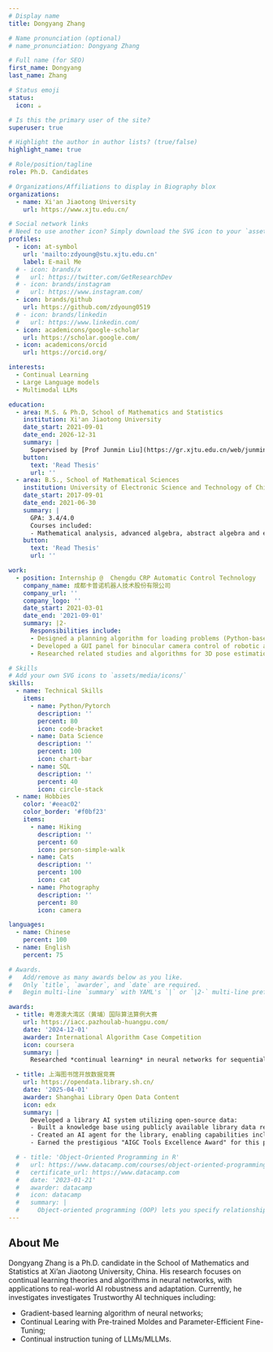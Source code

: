 ```yaml
---
# Display name
title: Dongyang Zhang

# Name pronunciation (optional)
# name_pronunciation: Dongyang Zhang

# Full name (for SEO)
first_name: Dongyang
last_name: Zhang

# Status emoji
status:
  icon: ☕️

# Is this the primary user of the site?
superuser: true

# Highlight the author in author lists? (true/false)
highlight_name: true

# Role/position/tagline
role: Ph.D. Candidates

# Organizations/Affiliations to display in Biography blox
organizations:
  - name: Xi'an Jiaotong University
    url: https://www.xjtu.edu.cn/

# Social network links
# Need to use another icon? Simply download the SVG icon to your `assets/media/icons/` folder.
profiles:
  - icon: at-symbol
    url: 'mailto:zdyoung@stu.xjtu.edu.cn'
    label: E-mail Me
  # - icon: brands/x
  #   url: https://twitter.com/GetResearchDev
  # - icon: brands/instagram
  #   url: https://www.instagram.com/
  - icon: brands/github
    url: https://github.com/zdyoung0519
  # - icon: brands/linkedin
  #   url: https://www.linkedin.com/
  - icon: academicons/google-scholar
    url: https://scholar.google.com/
  - icon: academicons/orcid
    url: https://orcid.org/

interests:
  - Continual Learning 
  - Large Language models
  - Multimodal LLMs

education:
  - area: M.S. & Ph.D, School of Mathematics and Statistics 
    institution: Xi'an Jiaotong University
    date_start: 2021-09-01
    date_end: 2026-12-31
    summary: |
      Supervised by [Prof Junmin Liu](https://gr.xjtu.edu.cn/web/junminliu). 
    button:
      text: 'Read Thesis'
      url: ''
  - area: B.S., School of Mathematical Sciences
    institution: University of Electronic Science and Technology of China
    date_start: 2017-09-01
    date_end: 2021-06-30
    summary: |
      GPA: 3.4/4.0
      Courses included:
      - Mathematical analysis, advanced algebra, abstract algebra and e.t.c.
    button:
      text: 'Read Thesis'
      url: ''

work:
  - position: Internship @  Chengdu CRP Automatic Control Technology
    company_name: 成都卡普诺机器人技术股份有限公司
    company_url: ''
    company_logo: ''
    date_start: 2021-03-01
    date_end: '2021-09-01'
    summary: |2-
      Responsibilities include:
      - Designed a planning algorithm for loading problems (Python-based).
      - Developed a GUI panel for binocular camera control of robotic arms (PyQt-based).
      - Researched related studies and algorithms for 3D pose estimation.

# Skills
# Add your own SVG icons to `assets/media/icons/`
skills:
  - name: Technical Skills
    items:
      - name: Python/Pytorch
        description: ''
        percent: 80
        icon: code-bracket
      - name: Data Science
        description: ''
        percent: 100
        icon: chart-bar
      - name: SQL
        description: ''
        percent: 40
        icon: circle-stack
  - name: Hobbies
    color: '#eeac02'
    color_border: '#f0bf23'
    items:
      - name: Hiking
        description: ''
        percent: 60
        icon: person-simple-walk
      - name: Cats
        description: ''
        percent: 100
        icon: cat
      - name: Photography
        description: ''
        percent: 80
        icon: camera

languages:
  - name: Chinese
    percent: 100
  - name: English
    percent: 75

# Awards.
#   Add/remove as many awards below as you like.
#   Only `title`, `awarder`, and `date` are required.
#   Begin multi-line `summary` with YAML's `|` or `|2-` multi-line prefix and indent 2 spaces below.

awards:
  - title: 粤港澳大湾区（黄埔）国际算法算例大赛
    url: https://iacc.pazhoulab-huangpu.com/
    date: '2024-12-01'
    awarder: International Algorithm Case Competition
    icon: coursera
    summary: |
      Researched *continual learning* in neural networks for sequential tasks. Designed a novel sparsity-aware architecture leveraging "early-bird ticket" pruning principles to enhance parameter efficiency and mitigate catastrophic forgetting. Achieved *5th place* among 1,000+ teams in the 2nd International Algorithm Case Competition (IACC) challenge, securing prize money of ¥40,000 RMB.

  - title: 上海图书馆开放数据竞赛
    url: https://opendata.library.sh.cn/
    date: '2025-04-01'
    awarder: Shanghai Library Open Data Content
    icon: edx
    summary: |
      Developed a library AI system utilizing open-source data:
      - Built a knowledge base using publicly available library data resources.
      - Created an AI agent for the library, enabling capabilities including knowledge retrieval, web search, and image generation.
      - Earned the prestigious "AIGC Tools Excellence Award" for this project.

  # - title: 'Object-Oriented Programming in R'
  #   url: https://www.datacamp.com/courses/object-oriented-programming-with-s3-and-r6-in-r
  #   certificate_url: https://www.datacamp.com
  #   date: '2023-01-21'
  #   awarder: datacamp
  #   icon: datacamp
  #   summary: |
  #     Object-oriented programming (OOP) lets you specify relationships between functions and the objects that they can act on, helping you manage complexity in your code. This is an intermediate level course, providing an introduction to OOP, using the S3 and R6 systems. S3 is a great day-to-day R programming tool that simplifies some of the functions that you write. R6 is especially useful for industry-specific analyses, working with web APIs, and building GUIs.
---
```


## About Me

Dongyang Zhang is a Ph.D. candidate in the School of Mathematics and Statistics at Xi’an Jiaotong University, China. His research focuses on continual learning theories and algorithms in neural networks, with applications to real-world AI robustness and adaptation. Currently, he investigates investigates Trustworthy AI techniques including:
- Gradient-based learning algorithm of neural networks;
- Continual Learing with Pre-trained Moldes and Parameter-Efficient Fine-Tuning;
- Continual instruction tuning of LLMs/MLLMs.

